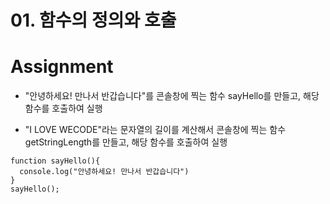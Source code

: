 # 01. 함수의 정의와 호출

# Assignment

- "안녕하세요! 만나서 반갑습니다"를 콘솔창에 찍는 함수 sayHello를 만들고, 해당 함수를 호출하여 실행

- "I LOVE WECODE"라는 문자열의 길이를 계산해서 콘솔창에 찍는 함수 getStringLength를 만들고, 해당 함수를 호출하여 실행

```
function sayHello(){
  console.log("안녕하세요! 만나서 반갑습니다")
}
sayHello();
```
